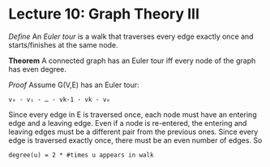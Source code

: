 Lecture 10: Graph Theory III
===

*Define* An _Euler tour_ is a walk that traverses every edge exactly once and
starts/finishes at the same node.

**Theorem** A connected graph has an Euler tour iff every node of the graph has
even degree.

*Proof* Assume G(V,E) has an Euler tour:

    v₀ - v₁ - … - vk-1 - vk - v₀

Since every edge in E is traversed once, each node must have an entering edge
and a leaving edge. Even if a node is re-entered, the entering and leaving edges
must be a different pair from the previous ones. Since every edge is traversed
exactly once, there must be an even number of edges. So

    degree(u) = 2 * #times u appears in walk
